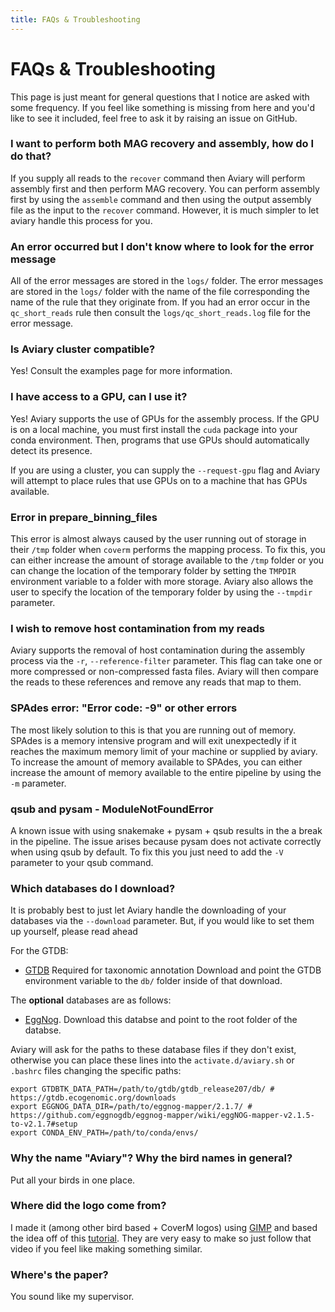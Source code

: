 ```yaml
---
title: FAQs & Troubleshooting
---
```


FAQs & Troubleshooting
========

This page is just meant for general questions that I notice are asked with some frequency. If you feel like something
is missing from here and you'd like to see it included, feel free to ask it by raising an issue on GitHub.


### I want to perform both MAG recovery and assembly, how do I do that?

If you supply all reads to the `recover` command then Aviary will perform assembly first and then perform MAG recovery. You can perform assembly first by using the `assemble` command and then using the output assembly file as the input to the `recover` command. However, it is much simpler to let aviary handle this process for you.

### An error occurred but I don't know where to look for the error message

All of the error messages are stored in the `logs/` folder. The error messages are stored in the `logs/` folder with the name of the file corresponding the name of the rule that they originate from. If you had an error occur in the `qc_short_reads` rule then consult the `logs/qc_short_reads.log` file for the error message.

### Is Aviary cluster compatible?

Yes! Consult the examples page for more information.

### I have access to a GPU, can I use it?

Yes! Aviary supports the use of GPUs for the assembly process. If the GPU is on a local machine, you must first install the `cuda` package into your conda environment. Then, programs that use GPUs should automatically detect its presence.

If you are using a cluster, you can supply the `--request-gpu` flag and Aviary will attempt to place rules that use GPUs on to a machine that has GPUs available.

### Error in prepare_binning_files

This error is almost always caused by the user running out of storage in their `/tmp` folder when `coverm` performs the mapping process. To fix this, you can either increase the amount of storage available to the `/tmp` folder or you can change the location of the temporary folder by setting the `TMPDIR` environment variable to a folder with more storage. Aviary also allows the user to specify the location of the temporary folder by using the `--tmpdir` parameter.

### I wish to remove host contamination from my reads

Aviary supports the removal of host contamination during the assembly process via the `-r`, `--reference-filter` parameter. This flag can take one or more compressed or non-compressed fasta files. Aviary will then compare the reads to these references and remove any reads that map to them.

### SPAdes error: "Error code: -9" or other errors

The most likely solution to this is that you are running out of memory. SPAdes is a memory intensive program and will exit unexpectedly if it reaches the maximum memory limit of your machine or supplied by aviary.
To increase the amount of memory available to SPAdes, you can either increase the amount of memory available to the entire pipeline by using the `-m` parameter.



### qsub and pysam - ModuleNotFoundError

A known issue with using snakemake + pysam + qsub results in the a break in the pipeline. The issue arises because pysam 
does not activate correctly when using qsub by default. To fix this you just need to add the `-V ` parameter to your qsub
command.

### Which databases do I download?

It is probably best to just let Aviary handle the downloading of your databases via the `--download` parameter. But, if you
would like to set them up yourself, please read ahead

For the GTDB:
* [GTDB](https://gtdb.ecogenomic.org/downloads) Required for taxonomic annotation
Download and point the GTDB environment variable to the `db/` folder inside of that download.

The **optional** databases are as follows:
* [EggNog](https://github.com/eggnogdb/eggnog-mapper/wiki/eggNOG-mapper-v2.1.5-to-v2.1.7#setup).
Download this databse and point to the root folder of the databse.

Aviary will ask for the paths to these database files if they don't exist, otherwise you can place these lines into
the `activate.d/aviary.sh` or `.bashrc` files changing the specific paths:
```
export GTDBTK_DATA_PATH=/path/to/gtdb/gtdb_release207/db/ # https://gtdb.ecogenomic.org/downloads
export EGGNOG_DATA_DIR=/path/to/eggnog-mapper/2.1.7/ # https://github.com/eggnogdb/eggnog-mapper/wiki/eggNOG-mapper-v2.1.5-to-v2.1.7#setup
export CONDA_ENV_PATH=/path/to/conda/envs/
```

### Why the name "Aviary"? Why the bird names in general?

Put all your birds in one place.

### Where did the logo come from?

I made it (among other bird based + CoverM logos) using [GIMP](https://www.gimp.org/) and based the idea off of this 
[tutorial](https://www.youtube.com/watch?v=fSOR7mPwb4I). They are very easy to make so just follow that video if you 
feel like making something similar.

### Where's the paper?

You sound like my supervisor.